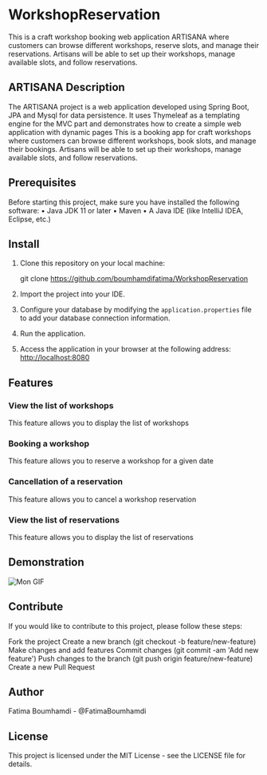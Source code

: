 # WorkshopReservation

This is a craft workshop booking web application ARTISANA where customers can browse different workshops, reserve slots, and manage their reservations. Artisans will be able to set up their workshops, manage available slots, and follow reservations.

## ARTISANA Description

The ARTISANA project is a web application developed using Spring Boot, JPA and Mysql for data persistence. It uses Thymeleaf as a templating engine for the MVC part and demonstrates how to create a simple web application with dynamic pages
This is a booking app for craft workshops where customers can browse different workshops, book slots, and manage their bookings. Artisans will be able to set up their workshops, manage available slots, and follow reservations.

## Prerequisites
Before starting this project, make sure you have installed the following software: • Java JDK 11 or later • Maven • A Java IDE (like IntelliJ IDEA, Eclipse, etc.)

## Install

1. Clone this repository on your local machine:

   git clone https://github.com/boumhamdifatima/WorkshopReservation


2. Import the project into your IDE.

3. Configure your database by modifying the `application.properties` file to add your database connection information.

4. Run the application.

5. Access the application in your browser at the following address: [http://localhost:8080](http://localhost:8080)

## Features

### View the list of workshops 
This feature allows you to display the list of workshops
### Booking a workshop
This feature allows you to reserve a workshop for a given date
### Cancellation of a reservation
This feature allows you to cancel a workshop reservation
### View the list of reservations
This feature allows you to display the list of reservations

## Demonstration

![Mon GIF](Run_Preview.gif)
## Contribute

If you would like to contribute to this project, please follow these steps:

   Fork the project
   Create a new branch (git checkout -b feature/new-feature)
   Make changes and add features
   Commit changes (git commit -am 'Add new feature')
   Push changes to the branch (git push origin feature/new-feature)
   Create a new Pull Request 

## Author 

Fatima Boumhamdi - @FatimaBoumhamdi 

## License 

This project is licensed under the MIT License - see the LICENSE file for details.
